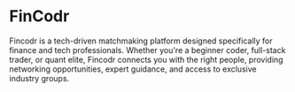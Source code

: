 # FinCodr
Fincodr is a tech-driven matchmaking platform designed specifically for finance and tech professionals. Whether you're a beginner coder, full-stack trader, or quant elite, Fincodr connects you with the right people, providing networking opportunities, expert guidance, and access to exclusive industry groups.
